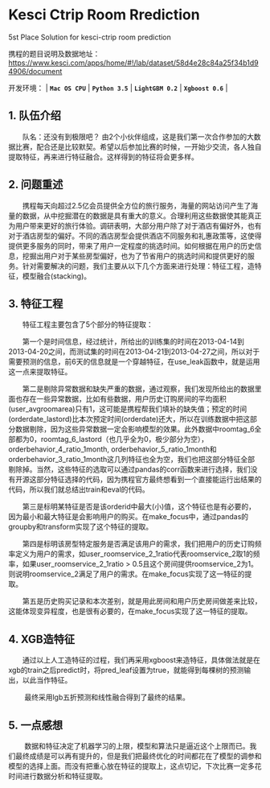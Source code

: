 # Kesci Ctrip Room Rrediction
5st Place Solution for kesci-ctrip room prediction

携程的题目说明及数据地址：
https://www.kesci.com/apps/home/#!/lab/dataset/58d4e28c84a25f34b1d94906/document

开发环境：
| **`Mac OS CPU`** | **`Python 3.5`** | **`LightGBM 0.2`** | **`Xgboost 0.6`** |

## 1.	队伍介绍
&emsp;&emsp;队名：还没有到极限吧？ 由2个小伙伴组成，这是我们第一次合作参加的大数据比赛，配合还是比较默契。希望以后参加比赛的时候，一开始少交流，各人独自提取特征，再来进行特征融合。这样得到的特征将会更多样。

## 2.	问题重述
&emsp;&emsp;携程每天向超过2.5亿会员提供全方位的旅行服务，海量的网站访问产生了海量的数据，从中挖掘潜在的数据是具有重大的意义。合理利用这些数据使其能真正为用户带来更好的旅行体验。调研表明，大部分用户除了对于酒店有偏好外，也有对于酒店房型的偏好。不同的酒店房型会提供酒店不同服务和礼惠政策等，这使得提供更多服务的同时，带来了用户一定程度的挑选时间。如何根据在用户的历史信息，挖掘出用户对于某些房型偏好，也为了节省用户的挑选时间和提供更好的服务。针对需要解决的问题，我们主要从以下几个方面来进行处理：特征工程，造特征，模型融合(stacking)。

## 3.	特征工程

&emsp;&emsp;特征工程主要包含了5个部分的特征提取：

&emsp;&emsp;第一个是时间信息，经过统计，所给出的训练集的时间在2013-04-14到2013-04-20之间，而测试集的时间在2013-04-21到2013-04-27之间，所以对于需要预测的信息，前6天的信息就是一个穿越特征，在use_leak函数中，就是运用这一点来提取特征。

&emsp;&emsp;第二是剔除异常数据和缺失严重的数据，通过观察，我们发现所给出的数据里面也存在一些异常数据，比如有些数据，用户历史订购房间的平均面积(user\_avgroomarea)只有1，这可能是携程帮我们填补的缺失值；预定的时间(orderdate_lastord)比本次预定时间(orderdate)还大，所以在训练数据中把这部分数据剔除，因为这些异常数据一定会影响模型的效果。此外数据中roomtag\_6全部都为0，roomtag\_6\_lastord（也几乎全为0，极少部分为空），orderbehavior\_4\_ratio\_1month, orderbehavior\_5\_ratio\_1month和orderbehavior\_3\_ratio\_1month这几列特征也全为空，我们也把这部分特征全部剔除掉。当然，这些特征的选取可以通过pandas的corr函数来进行选择，我们没有开源这部分特征选择的代码，因为携程官方最终想看到一个直接能运行出结果的代码，所以我们就总结出train和eval的代码。

&emsp;&emsp;第三是标明某特征是否是该orderid中最大(小)值，这个特征也是有必要的，因为最小和最大特征是会影响用户的购买。在make\_focus中，通过pandas的groupby和transform实现了这个特征的提取。

&emsp;&emsp;第四是标明该房型特定服务是否满足该用户的需求，我们把用户的历史订购频率定义为用户的需求，如user\_roomservice\_2\_1ratio代表roomservice\_2取1的频率，如果user\_roomservice\_2\_1ratio > 0.5且这个房间提供roomservice\_2为1。则说明roomservice\_2满足了用户的需求。在make\_focus实现了这一特征的提取。

&emsp;&emsp;第五是历史购买记录和本次差别，就是用此房间和用户历史房间做差来比较，这能体现变异程度，也是很有必要的，在make\_focus实现了这一特征的提取。

## 4.	XGB造特征
&emsp;&emsp;通过以上人工造特征的过程，我们再采用xgboost来造特征，具体做法就是在xgb的train之后predict时，将pred_leaf设置为true，就能得到每棵树的预测输出，以此当作特征。

&emsp;&emsp; 最终采用lgb五折预测和线性融合得到了最终的结果。

## 5.	一点感想
&emsp;&emsp; 数据和特征决定了机器学习的上限，模型和算法只是逼近这个上限而已。我们最终成绩是可以再有提升的，但是我们把最终优化的时间都花在了模型的调参和模型的选择上面。而没有把重心放在特征的提取上，这点切记，下次比赛一定多花时间进行数据分析和特征提取。

